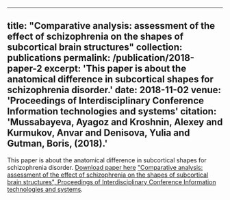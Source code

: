 ---
title: "Comparative analysis: assessment of the effect of schizophrenia on the shapes of subcortical brain structures"
collection: publications
permalink: /publication/2018-paper-2
excerpt: 'This paper is about the anatomical difference in subcortical shapes for schizophrenia disorder.'
date: 2018-11-02
venue: 'Proceedings of Interdisciplinary Conference Information technologies and systems'
citation: 'Mussabayeva, Ayagoz and Kroshnin, Alexey and Kurmukov, Anvar and Denisova, Yulia and Gutman, Boris,
 (2018).'
 ---
This paper is about the anatomical difference in subcortical shapes for schizophrenia disorder.
[Download paper here](http://ayagoz.github.io/files/paper2.pdf)
["Comparative analysis: assessment of the effect of schizophrenia on the shapes of subcortical brain structures", 
 Proceedings of Interdisciplinary Conference Information technologies and systems](http://itas2018.iitp.ru/media/papers/1570496250.pdf).
